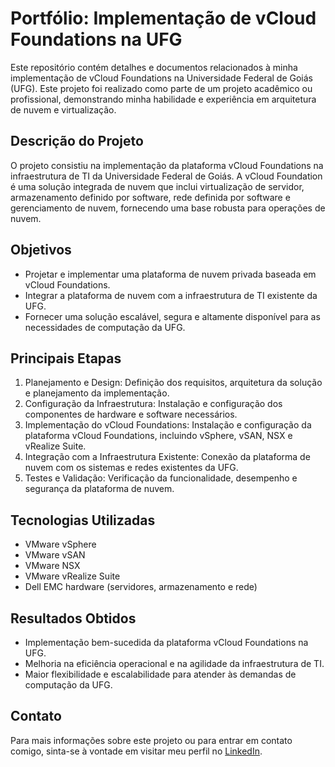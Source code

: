 # Portfólio: Implementação de vCloud Foundations na UFG

Este repositório contém detalhes e documentos relacionados à minha implementação de vCloud Foundations na Universidade Federal de Goiás (UFG). Este projeto foi realizado como parte de um projeto acadêmico ou profissional, demonstrando minha habilidade e experiência em arquitetura de nuvem e virtualização.

## Descrição do Projeto

O projeto consistiu na implementação da plataforma vCloud Foundations na infraestrutura de TI da Universidade Federal de Goiás. A vCloud Foundation é uma solução integrada de nuvem que inclui virtualização de servidor, armazenamento definido por software, rede definida por software e gerenciamento de nuvem, fornecendo uma base robusta para operações de nuvem.

## Objetivos

- Projetar e implementar uma plataforma de nuvem privada baseada em vCloud Foundations.
- Integrar a plataforma de nuvem com a infraestrutura de TI existente da UFG.
- Fornecer uma solução escalável, segura e altamente disponível para as necessidades de computação da UFG.

## Principais Etapas

1. Planejamento e Design: Definição dos requisitos, arquitetura da solução e planejamento da implementação.
2. Configuração da Infraestrutura: Instalação e configuração dos componentes de hardware e software necessários.
3. Implementação do vCloud Foundations: Instalação e configuração da plataforma vCloud Foundations, incluindo vSphere, vSAN, NSX e vRealize Suite.
4. Integração com a Infraestrutura Existente: Conexão da plataforma de nuvem com os sistemas e redes existentes da UFG.
5. Testes e Validação: Verificação da funcionalidade, desempenho e segurança da plataforma de nuvem.

## Tecnologias Utilizadas

- VMware vSphere
- VMware vSAN
- VMware NSX
- VMware vRealize Suite
- Dell EMC hardware (servidores, armazenamento e rede)

## Resultados Obtidos

- Implementação bem-sucedida da plataforma vCloud Foundations na UFG.
- Melhoria na eficiência operacional e na agilidade da infraestrutura de TI.
- Maior flexibilidade e escalabilidade para atender às demandas de computação da UFG.

## Contato

Para mais informações sobre este projeto ou para entrar em contato comigo, sinta-se à vontade em visitar meu perfil no [LinkedIn](https://www.linkedin.com/in/jorgyn).

